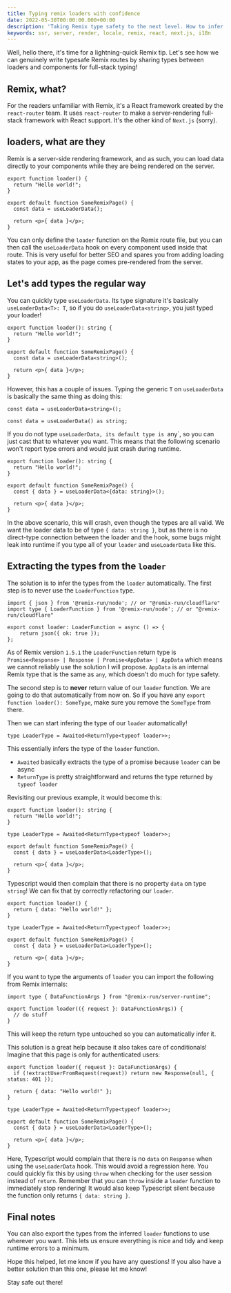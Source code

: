 ```yaml
---
title: Typing remix loaders with confidence
date: 2022-05-30T00:00:00.000+00:00
description: 'Taking Remix type safety to the next level. How to infer types from loaders automatically!'
keywords: ssr, server, render, locale, remix, react, next.js, i18n
---
```


Well, hello there, it's time for a lightning-quick Remix tip. Let's see how we can genuinely write typesafe Remix routes by sharing types between loaders and components for full-stack typing!

## Remix, what?

For the readers unfamiliar with Remix, it's a React framework created by the `react-router` team. It uses `react-router` to make a server-rendering full-stack framework with React support. It's the other kind of `Next.js` (sorry).

## loaders, what are they

Remix is a server-side rendering framework, and as such, you can load data directly to your components while they are being rendered on the server.

```tsx:app/routes/index.tsx
export function loader() {
  return "Hello world!";
}

export default function SomeRemixPage() {
  const data = useLoaderData();

  return <p>{ data }</p>;
}
```

You can only define the `loader` function on the Remix route file, but you can then call the `useLoaderData` hook on every component used inside that route. This is very useful for better SEO and spares you from adding loading states to your app, as the page comes pre-rendered from the server.

## Let's add types the regular way

You can quickly type `useLoaderData`. Its type signature it's basically `useLoaderData<T>: T`, so if you do `useLoaderData<string>`, you just typed your loader!

```tsx:app/routes/index.tsx
export function loader(): string {
  return "Hello world!";
}

export default function SomeRemixPage() {
  const data = useLoaderData<string>();

  return <p>{ data }</p>;
}
```

However, this has a couple of issues. Typing the generic `T` on `useLoaderData` is basically the same thing as doing this:

```tsx
const data = useLoaderData<string>();

const data = useLoaderData() as string;
```

If you do not type `useLoaderData, its default type is `any`, so you can just cast that to whatever you want. This means that the following scenario won't report type errors and would just crash during runtime.

```tsx:app/routes/index.tsx
export function loader(): string {
  return "Hello world!";
}

export default function SomeRemixPage() {
  const { data } = useLoaderData<{data: string}>();

  return <p>{ data }</p>;
}
```

In the above scenario, this will crash, even though the types are all valid. We want the loader data to be of type `{ data: string }`, but as there is no direct-type connection between the loader and the hook, some bugs might leak into runtime if you type all of your `loader` and `useLoaderData` like this.

## Extracting the types from the `loader`

The solution is to infer the types from the `loader` automatically. The first step is to never use the `LoaderFunction` type.

```tsx
import { json } from '@remix-run/node'; // or "@remix-run/cloudflare"
import type { LoaderFunction } from '@remix-run/node'; // or "@remix-run/cloudflare"

export const loader: LoaderFunction = async () => {
	return json({ ok: true });
};
```

As of Remix version `1.5.1` the `LoaderFunction` return type is `Promise<Response> | Response | Promise<AppData> | AppData` which means we cannot reliably use the solution I will propose. `AppData` is an internal Remix type that is the same as `any`, which doesn't do much for type safety.

The second step is to **never** return value of our `loader` function. We are going to do that automatically from now on. So if you have any `export function loader(): SomeType`, make sure you remove the `SomeType` from there.

Then we can start infering the type of our `loader` automatically!

```tsx
type LoaderType = Awaited<ReturnType<typeof loader>>;
```

This essentially infers the type of the `loader` function.

- `Awaited` basically extracts the type of a promise because `loader` can be async
- `ReturnType` is pretty straightforward and returns the type returned by `typeof loader`

Revisiting our previous example, it would become this:

```tsx:app/routes/index.tsx
export function loader(): string {
  return "Hello world!";
}

type LoaderType = Awaited<ReturnType<typeof loader>>;

export default function SomeRemixPage() {
  const { data } = useLoaderData<LoaderType>();

  return <p>{ data }</p>;
}
```

Typescript would then complain that there is no property `data` on type `string`! We can fix that by correctly refactoring our `loader`.

```tsx:app/routes/index.tsx
export function loader() {
  return { data: "Hello world!" };
}

type LoaderType = Awaited<ReturnType<typeof loader>>;

export default function SomeRemixPage() {
  const { data } = useLoaderData<LoaderType>();

  return <p>{ data }</p>;
}
```

If you want to type the arguments of `loader` you can import the following from Remix internals:

```tsx
import type { DataFunctionArgs } from "@remix-run/server-runtime";

export function loader(({ request }: DataFunctionArgs)) {
  // do stuff
}
```

This will keep the return type untouched so you can automatically infer it.

This solution is a great help because it also takes care of conditionals! Imagine that this page is only for authenticated users:

```tsx:app/routes/index.tsx
export function loader({ request }: DataFunctionArgs) {
  if (!extractUserFromRequest(request)) return new Response(null, { status: 401 });

  return { data: "Hello world!" };
}

type LoaderType = Awaited<ReturnType<typeof loader>>;

export default function SomeRemixPage() {
  const { data } = useLoaderData<LoaderType>();

  return <p>{ data }</p>;
}
```

Here, Typescript would complain that there is no `data` on `Response` when using the `useLoaderData` hook. This would avoid a regression here. You could quickly fix this by using `throw` when checking for the user session instead of `return`. Remember that you can `throw` inside a `loader` function to immediately stop rendering! It would also keep Typescript silent because the function only returns `{ data: string }`.

## Final notes

You can also export the types from the inferred `loader` functions to use wherever you want. This lets us ensure everything is nice and tidy and keep runtime errors to a minimum.

Hope this helped, let me know if you have any questions! If you also have a better solution than this one, please let me know!

Stay safe out there!
